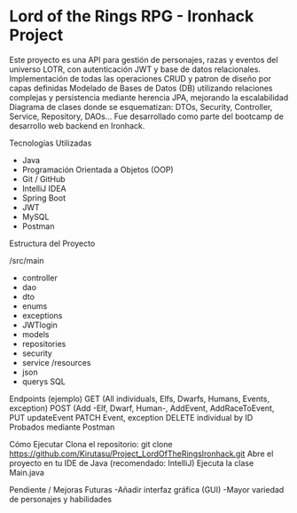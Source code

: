 # Lord of the Rings RPG - Ironhack Project

Este proyecto es una API para gestión de personajes, razas y eventos del universo LOTR, con autenticación JWT y base de datos relacionales. 
Implementación de todas las operaciones CRUD y patron de diseño por capas definidas
Modelado de Bases de Datos (DB) utilizando relaciones complejas y persistencia mediante herencia JPA, mejorando la escalabilidad
Diagrama de clases donde se esquematizan: DTOs, Security, Controller, Service, Repository, DAOs...
Fue desarrollado como parte del bootcamp de desarrollo web backend en Ironhack.

Tecnologías Utilizadas
- Java
- Programación Orientada a Objetos (OOP)
- Git / GitHub
- IntelliJ IDEA
- Spring Boot
- JWT
- MySQL
- Postman

Estructura del Proyecto

/src/main
- controller
- dao
- dto
- enums
- exceptions
- JWTlogin
- models
- repositories
- security
- service
/resources
- json
- querys SQL

Endpoints (ejemplo)
GET (All individuals, Elfs, Dwarfs, Humans, Events, exception)
POST (Add -Elf, Dwarf, Human-, AddEvent, AddRaceToEvent, 
PUT updateEvent
PATCH Event, exception
DELETE individual by ID
Probados mediante Postman

Cómo Ejecutar
Clona el repositorio: git clone https://github.com/Kirutasu/Project_LordOfTheRingsIronhack.git
Abre el proyecto en tu IDE de Java (recomendado: IntelliJ)
Ejecuta la clase Main.java

Pendiente / Mejoras Futuras
-Añadir interfaz gráfica (GUI)
-Mayor variedad de personajes y habilidades
